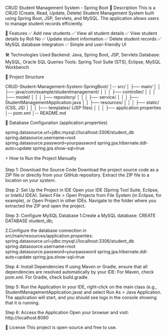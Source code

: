 CRUD Student Management System - Spring Boot
📌 Description
This is a CRUD (Create, Read, Update, Delete) Student Management System built using Spring Boot, JSP, Servlets, and MySQL. The application allows users to manage student records efficiently.

🚀 Features
✅ Add new students
✅ View all student details
✅ View student details by Roll No
✅ Update student information
✅ Delete student records
✅ MySQL database integration
✅ Simple and user-friendly UI

🛠️ Technologies Used
Backend: Java, Spring Boot, JSP, Servlets
Database: MySQL, Oracle SQL Queries
Tools: Spring Tool Suite (STS), Eclipse, MySQL Workbench

📂 Project Structure

CRUD-Student-Management-System-SpringBoot/
│-- src/
│   ├── main/
│   │   ├── java/com/example/studentmanagement/
│   │   │   ├── controller/
│   │   │   ├── model/
│   │   │   ├── repository/
│   │   │   ├── service/
│   │   │   ├── StudentManagementApplication.java
│   │   ├── resources/
│   │   │   ├── static/ (CSS, JS)
│   │   │   ├── templates/ (JSP files)
│   │   │   ├── application.properties
│-- pom.xml
│-- README.md

💾 Database Configuration (application.properties)

spring.datasource.url=jdbc:mysql://localhost:3306/student_db
spring.datasource.username=root
spring.datasource.password=yourpassword
spring.jpa.hibernate.ddl-auto=update
spring.jpa.show-sql=true

⚡ How to Run the Project Manually

Step 1: Download the Source Code
Download the project source code as a ZIP file or directly from your GitHub repository.
Extract the ZIP file to a location on your system.

Step 2: Set Up the Project in IDE
Open your IDE (Spring Tool Suite, Eclipse, or IntelliJ IDEA).
Select File > Open Projects from File System (in Eclipse, for example), or Open Project in other IDEs.
Navigate to the folder where you extracted the ZIP and open the project.

Step 3: Configure MySQL Database
1.Create a MySQL database:
CREATE DATABASE student_db;

2.Configure the database connection in src/main/resources/application.properties:
spring.datasource.url=jdbc:mysql://localhost:3306/student_db
spring.datasource.username=root
spring.datasource.password=yourpassword
spring.jpa.hibernate.ddl-auto=update
spring.jpa.show-sql=true

Step 4: Install Dependencies
If using Maven or Gradle, ensure that all dependencies are resolved automatically by your IDE:
For Maven, check pom.xml.
For Gradle, check build.gradle.

Step 5: Run the Application
In your IDE, right-click on the main class (e.g., StudentManagementApplication.java) and select Run As > Java Application.
The application will start, and you should see logs in the console showing that it is running.

Step 6: Access the Application
Open your browser and visit:
http://localhost:8080

📜 License
This project is open-source and free to use.
